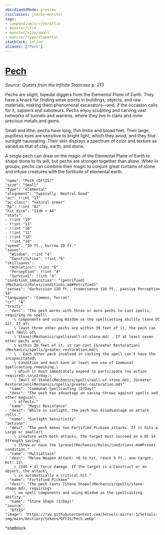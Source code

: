 ```yaml
---
obsidianUIMode: preview
cssclasses: json5e-monster
tags:
- compendium/src/5e/qftis
- monster/cr/4
- monster/size/small
- monster/type/elemental
statblock: inline
aliases: ["Pech"]
---
```

# [Pech](Mechanics\bestiary\elemental/pech-qftis.md)
*Source: Quests from the Infinite Staircase p. 213*  

Pechs are slight, bipedal diggers from the Elemental Plane of Earth. They have a knack for finding weak points in buildings, objects, and raw materials, making them phenomenal excavators—and, if the occasion calls for it, sappers and saboteurs. Pechs enjoy sculpting and carving vast networks of tunnels and warrens, where they live in clans and mine precious metals and gems.

Small and lithe, pechs have long, thin limbs and broad feet. Their large, pupilless eyes are sensitive to bright light, which they avoid, and they find sunlight nauseating. Their skin displays a spectrum of color and texture as varied as that of clay, earth, and stone.

A single pech can draw on the magic of the Elemental Plane of Earth to shape stone to its will, but pechs are stronger together than alone. When in groups, pechs can combine their magic to conjure great curtains of stone and infuse creatures with the fortitude of elemental earth.

```statblock
"name": "Pech (QftIS)"
"size": "Small"
"type": "elemental"
"alignment": "typically  Neutral Good"
"ac": !!int "17"
"ac_class": "natural armor"
"hp": !!int "82"
"hit_dice": "11d6 + 44"
"stats":
- !!int "19"
- !!int "11"
- !!int "18"
- !!int "11"
- !!int "14"
- !!int "10"
"speed": "30 ft., burrow 20 ft."
"saves":
  "Wisdom": !!int "4"
  "Constitution": !!int "6"
"skillsaves":
  "Athletics": !!int "6"
  "Perception": !!int "4"
  "Survival": !!int "4"
"condition_immunities": "[petrified](Mechanics/Rules/conditions.md#Petrified)"
"senses": "darkvision 120 ft., tremorsense 120 ft., passive Perception 14"
"languages": "Common, Terran"
"cr": "4"
"traits":
- "desc": "The pech works with three or more pechs to cast spells, requiring no spell\
    \ components and using Wisdom as the spellcasting ability (save DC 12). If at\
    \ least three other pechs are within 30 feet of it, the pech can cast [Wall of\
    \ Stone](Mechanics/spells/wall-of-stone.md) . If at least seven other pechs are\
    \ within 30 feet of it, it can cast [Greater Restoration](Mechanics/spells/greater-restoration.md)\
    \ . Each other pech involved in casting the spell can't have the incapacitated\
    \ condition and must have at least one use of Communal Spellcasting remaining,\
    \ which it must immediately expend to participate (no action required).\n\n2/day:\
    \ [Wall of Stone](Mechanics/spells/wall-of-stone.md), [Greater Restoration](Mechanics/spells/greater-restoration.md)"
  "name": "Communal Spellcasting (2/Day)"
- "desc": "The pech has advantage on saving throws against spells and other magical\
    \ effects."
  "name": "Magic Resistance"
- "desc": "While in sunlight, the pech has disadvantage on attack rolls."
  "name": "Sunlight Sensitivity"
"actions":
- "desc": "The pech makes two Fortified Pickaxe attacks. If it hits a Large or smaller\
    \ creature with both attacks, the target must succeed on a DC 14 Strength saving\
    \ throw or have the [prone](Mechanics/Rules/conditions.md#Prone) condition."
  "name": "Multiattack"
- "desc": "Melee Weapon Attack: +6 to hit, reach 5 ft., one target. Hit: 11\
    \ (2d6 + 4) force damage. If the target is a Construct or an object, the attack\
    \ is automatically a critical hit."
  "name": "Fortified Pickaxe"
- "desc": "The pech casts [Stone Shape](Mechanics/spells/stone-shape.md), requiring\
    \ no spell components and using Wisdom as the spellcasting ability."
  "name": "Stone Shape (3/Day)"
"source":
- "QftIS"
"image": "https://raw.githubusercontent.com/5etools-mirror-3/5etools-img/main/bestiary/tokens/QftIS/Pech.webp"
```
^statblock
